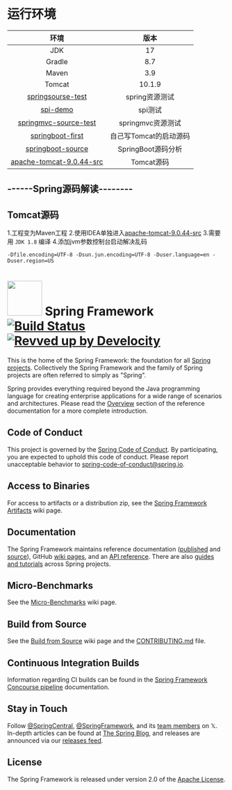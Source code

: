 # 运行环境

|                       环境                       |       版本       |
|:----------------------------------------------:|:--------------:|
|                      JDK                       |       17       |
|                     Gradle                     |      8.7       |
|                     Maven                      |      3.9       |
|                     Tomcat                     |     10.1.9     |
|     [springsourse-test](springsourse-test)     |   spring资源测试   |
|              [spi-demo](spi-demo)              |     spi测试      |
| [springmvc-source-test](springmvc-source-test) | springmvc资源测试  |
|      [springboot-first](springboot-first)      | 自己写Tomcat的启动源码 |
|     [springboot-source](springboot-source)     | SpringBoot源码分析 |
|     [apache-tomcat-9.0.44-src](apache-tomcat-9.0.44-src)     |    Tomcat源码    |

## ------Spring源码解读--------
## Tomcat源码
1.工程变为Maven工程
2.使用IDEA单独进入[apache-tomcat-9.0.44-src](apache-tomcat-9.0.44-src)
3.需要用 `JDK 1.8` 编译
4.添加jvm参数控制台启动解决乱码
```text
-Dfile.encoding=UTF-8 -Dsun.jun.encoding=UTF-8 -Duser.language=en -Duser.region=US
```
# <img src="framework-docs/src/docs/spring-framework.png" width="80" height="80"> Spring Framework [![Build Status](https://github.com/spring-projects/spring-framework/actions/workflows/build-and-deploy-snapshot.yml/badge.svg?branch=main)](https://github.com/spring-projects/spring-framework/actions/workflows/build-and-deploy-snapshot.yml?query=branch%3Amain) [![Revved up by Develocity](https://img.shields.io/badge/Revved%20up%20by-Develocity-06A0CE?logo=Gradle&labelColor=02303A)](https://ge.spring.io/scans?search.rootProjectNames=spring)

This is the home of the Spring Framework: the foundation for all [Spring projects](https://spring.io/projects). Collectively the Spring Framework and the family of Spring projects are often referred to simply as "Spring". 

Spring provides everything required beyond the Java programming language for creating enterprise applications for a wide range of scenarios and architectures. Please read the [Overview](https://docs.spring.io/spring-framework/reference/overview.html) section of the reference documentation for a more complete introduction.

## Code of Conduct

This project is governed by the [Spring Code of Conduct](https://github.com/spring-projects/spring-framework/?tab=coc-ov-file#contributor-code-of-conduct). By participating, you are expected to uphold this code of conduct. Please report unacceptable behavior to spring-code-of-conduct@spring.io.

## Access to Binaries

For access to artifacts or a distribution zip, see the [Spring Framework Artifacts](https://github.com/spring-projects/spring-framework/wiki/Spring-Framework-Artifacts) wiki page.

## Documentation

The Spring Framework maintains reference documentation ([published](https://docs.spring.io/spring-framework/reference/) and [source](framework-docs/modules/ROOT)), GitHub [wiki pages](https://github.com/spring-projects/spring-framework/wiki), and an
[API reference](https://docs.spring.io/spring-framework/docs/current/javadoc-api/). There are also [guides and tutorials](https://spring.io/guides) across Spring projects.

## Micro-Benchmarks

See the [Micro-Benchmarks](https://github.com/spring-projects/spring-framework/wiki/Micro-Benchmarks) wiki page.

## Build from Source

See the [Build from Source](https://github.com/spring-projects/spring-framework/wiki/Build-from-Source) wiki page and the [CONTRIBUTING.md](CONTRIBUTING.md) file.

## Continuous Integration Builds

Information regarding CI builds can be found in the [Spring Framework Concourse pipeline](ci/README.adoc) documentation.

## Stay in Touch

Follow [@SpringCentral](https://twitter.com/springcentral), [@SpringFramework](https://twitter.com/springframework), and its [team members](https://twitter.com/springframework/lists/team/members) on 𝕏. In-depth articles can be found at [The Spring Blog](https://spring.io/blog/), and releases are announced via our [releases feed](https://spring.io/blog/category/releases).

## License

The Spring Framework is released under version 2.0 of the [Apache License](https://www.apache.org/licenses/LICENSE-2.0).
